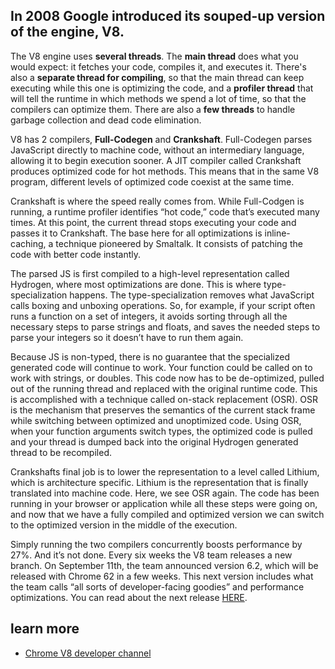 ## In 2008 Google introduced its souped-up version of the engine, V8.

The V8 engine uses **several threads**. The **main thread** does what you would expect: it fetches your code, compiles it, and executes it. There's also a **separate thread for compiling**, so that the main thread can keep executing while this one is optimizing the code, and a **profiler thread** that will tell the runtime in which methods we spend a lot of time, so that the compilers can optimize them. There are also a **few threads** to handle garbage collection and dead code elimination.

V8 has 2 compilers, **Full-Codegen** and **Crankshaft**. Full-Codegen parses JavaScript directly to machine code, without an intermediary language, allowing it to begin execution sooner. A JIT compiler called Crankshaft produces optimized code for hot methods. This means that in the same V8 program, different levels of optimized code coexist at the same time.

Crankshaft is where the speed really comes from. While Full-Codgen is running, a runtime profiler identifies “hot code,” code that’s executed many times. At this point, the current thread stops executing your code and passes it to Crankshaft. The base here for all optimizations is inline-caching, a technique pioneered by Smaltalk. It consists of patching the code with better code instantly.

The parsed JS is first compiled to a high-level representation called Hydrogen, where most optimizations are done. This is where type-specialization happens. The type-specialization removes what JavaScript calls boxing and unboxing operations. So, for example, if your script often runs a function on a set of integers, it avoids sorting through all the necessary steps to parse strings and floats, and saves the needed steps to parse your integers so it doesn’t have to run them again.

Because JS is non-typed, there is no guarantee that the specialized generated code will continue to work. Your function could be called on to work with strings, or doubles. This code now has to be de-optimized, pulled out of the running thread and replaced with the original runtime code. This is accomplished with a technique called on-stack replacement (OSR). OSR is the mechanism that preserves the semantics of the current stack frame while switching between optimized and unoptimized code. Using OSR, when your function arguments switch types, the optimized code is pulled and your thread is dumped back into the original Hydrogen generated thread to be recompiled.

Crankshafts final job is to lower the representation to a level called Lithium, which is architecture specific. Lithium is the representation that is finally translated into machine code. Here, we see OSR again. The code has been running in your browser or application while all these steps were going on, and now that we have a fully compiled and optimized version we can switch to the optimized version in the middle of the execution.

Simply running the two compilers concurrently boosts performance by 27%. And it’s not done. Every six weeks the V8 team releases a new branch. On September 11th, the team announced version 6.2, which will be released with Chrome 62 in a few weeks. This next version includes what the team calls “all sorts of developer-facing goodies” and performance optimizations. You can read about the next release [HERE](https://v8project.blogspot.com/2017/09/v8-release-62.html).

## learn more

- [Chrome V8 developer channel](https://developers.google.com/v8/)
